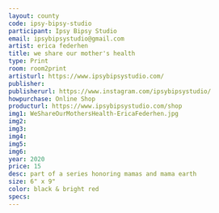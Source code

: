 ```yaml
---
layout: county 
code: ipsy-bipsy-studio
participant: Ipsy Bipsy Studio
email: ipsybipsystudio@gmail.com
artist: erica federhen 
title: we share our mother's health 
type: Print
room: room2print
artisturl: https://www.ipsybipsystudio.com/
publisher: 
publisherurl: https://www.instagram.com/ipsybipsystudio/
howpurchase: Online Shop
producturl: https://www.ipsybipsystudio.com/shop
img1: WeShareOurMothersHealth-EricaFederhen.jpg
img2: 
img3: 
img4: 
img5: 
img6: 
year: 2020
price: 15
desc: part of a series honoring mamas and mama earth 
size: 6" x 9"
color: black & bright red 
specs: 
---
```

